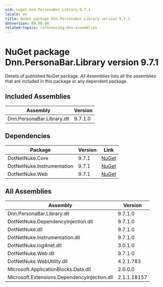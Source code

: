 ```yaml
---
uid: nuget-Dnn.PersonaBar.Library-9.7.1
locale: en
title: NuGet package Dnn.PersonaBar.Library version 9.7.1
dnnversion: 09.08.00
related-topics: referencing-dnn-assemblies
---
```


# NuGet package Dnn.PersonaBar.Library version 9.7.1
Details of published NuGet package.
*All Assemblies* lists all the assemblies that are included in this package or any dependent package.

## Included Assemblies

|Assembly|Version|
|---|---|
|Dnn.PersonaBar.Library.dll|9.7.1.0|

## Dependencies

|Package|Version|Link|
|---|---|---|
|DotNetNuke.Core|9.7.1|[NuGet](https://www.nuget.org/packages/DotNetNuke.Core/9.7.1)|
|DotNetNuke.Instrumentation|9.7.1|[NuGet](https://www.nuget.org/packages/DotNetNuke.Instrumentation/9.7.1)|
|DotNetNuke.Web|9.7.1|[NuGet](https://www.nuget.org/packages/DotNetNuke.Web/9.7.1)|

## All Assemblies

|Assembly|Version|
|---|---|
|Dnn.PersonaBar.Library.dll|9.7.1.0|
|DotNetNuke.DependencyInjection.dll|9.7.1.0|
|DotNetNuke.dll|9.7.1.0|
|DotNetNuke.Instrumentation.dll|9.7.1.0|
|DotNetNuke.log4net.dll|3.0.1.0|
|DotNetNuke.Web.dll|9.7.1.0|
|DotNetNuke.WebUtility.dll|4.2.1.783|
|Microsoft.ApplicationBlocks.Data.dll|2.0.0.0|
|Microsoft.Extensions.DependencyInjection.dll|2.1.1.18157|

